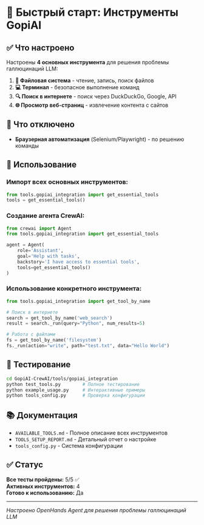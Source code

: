 # 🚀 Быстрый старт: Инструменты GopiAI

## ✅ Что настроено

Настроены **4 основных инструмента** для решения проблемы галлюцинаций LLM:

1. **📁 Файловая система** - чтение, запись, поиск файлов
2. **💻 Терминал** - безопасное выполнение команд  
3. **🔍 Поиск в интернете** - поиск через DuckDuckGo, Google, API
4. **🌐 Просмотр веб-страниц** - извлечение контента с сайтов

## 🚫 Что отключено

- **Браузерная автоматизация** (Selenium/Playwright) - по решению команды

## 🎯 Использование

### Импорт всех основных инструментов:
```python
from tools.gopiai_integration import get_essential_tools
tools = get_essential_tools()
```

### Создание агента CrewAI:
```python
from crewai import Agent
from tools.gopiai_integration import get_essential_tools

agent = Agent(
    role='Assistant',
    goal='Help with tasks',
    backstory='I have access to essential tools',
    tools=get_essential_tools()
)
```

### Использование конкретного инструмента:
```python
from tools.gopiai_integration import get_tool_by_name

# Поиск в интернете
search = get_tool_by_name('web_search')
result = search._run(query="Python", num_results=5)

# Работа с файлами
fs = get_tool_by_name('filesystem')
fs._run(action="write", path="test.txt", data="Hello World")
```

## 🧪 Тестирование

```bash
cd GopiAI-CrewAI/tools/gopiai_integration
python test_tools.py        # Полное тестирование
python example_usage.py     # Интерактивные примеры
python tools_config.py      # Проверка конфигурации
```

## 📚 Документация

- `AVAILABLE_TOOLS.md` - Полное описание всех инструментов
- `TOOLS_SETUP_REPORT.md` - Детальный отчет о настройке
- `tools_config.py` - Система конфигурации

## ✅ Статус

**Все тесты пройдены:** 5/5 ✅  
**Активных инструментов:** 4  
**Готово к использованию:** Да

---
*Настроено OpenHands Agent для решения проблемы галлюцинаций LLM*